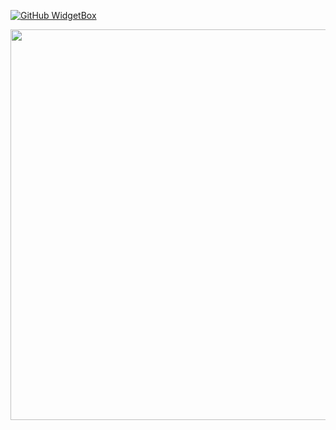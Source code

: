 <!-- <p align="center"> <a href="https://git.io/typing-svg"><img src="https://readme-typing-svg.demolab.com?font=Fira+Code&size=30&pause=1000&center=true&random=false&width=435&lines=Hi+%F0%9F%91%8B%2C+I'm+Anshor+Falahi" alt="Typing SVG" /></a> </p> -->

[![GitHub WidgetBox](https://github-widgetbox.vercel.app/api/profile?username=anshorfalahi&data=followers,repositories,stars,commits&theme=nautilus)](https://github.com/anshorfalahi)

<div align="center">
    <img width="625em" src="./github-metrics.svg" />
</div>
